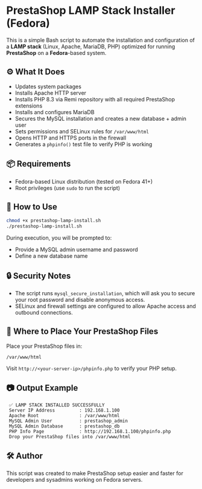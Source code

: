 # PrestaShop LAMP Stack Installer (Fedora)

This is a simple Bash script to automate the installation and configuration of a **LAMP stack** (Linux, Apache, MariaDB, PHP) optimized for running **PrestaShop** on a **Fedora**-based system.

## ⚙️ What It Does

- Updates system packages
- Installs Apache HTTP server
- Installs PHP 8.3 via Remi repository with all required PrestaShop extensions
- Installs and configures MariaDB
- Secures the MySQL installation and creates a new database + admin user
- Sets permissions and SELinux rules for `/var/www/html`
- Opens HTTP and HTTPS ports in the firewall
- Generates a `phpinfo()` test file to verify PHP is working

## 📦 Requirements

- Fedora-based Linux distribution (tested on Fedora 41+)
- Root privileges (use `sudo` to run the script)

## 🚀 How to Use

```bash
chmod +x prestashop-lamp-install.sh
./prestashop-lamp-install.sh
```

During execution, you will be prompted to:

- Provide a MySQL admin username and password
- Define a new database name

## 🔒 Security Notes

- The script runs `mysql_secure_installation`, which will ask you to secure your root password and disable anonymous access.
- SELinux and firewall settings are configured to allow Apache access and outbound connections.

## 📁 Where to Place Your PrestaShop Files

Place your PrestaShop files in:

```
/var/www/html
```

Visit `http://<your-server-ip>/phpinfo.php` to verify your PHP setup.

## 📷 Output Example

```
 ✅ LAMP STACK INSTALLED SUCCESSFULLY
 Server IP Address         : 192.168.1.100
 Apache Root               : /var/www/html
 MySQL Admin User          : prestashop_admin
 MySQL Admin Database      : prestashop_db
 PHP Info Page             : http://192.168.1.100/phpinfo.php
 Drop your PrestaShop files into /var/www/html
```

## 🛠 Author

This script was created to make PrestaShop setup easier and faster for developers and sysadmins working on Fedora servers.
